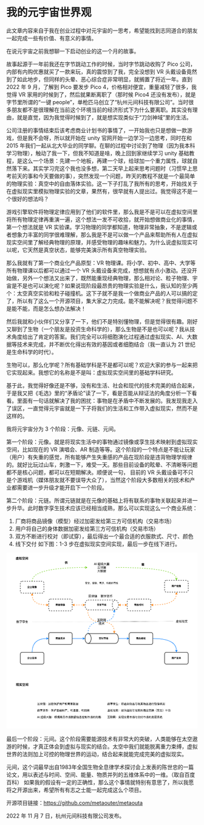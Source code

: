 # 我的元宇宙世界观

此文章内容来自于我在创业过程中对元宇宙的一思考，希望能找到志同道合的朋友一起完成一些有价值、有意义的事情。

在说元宇宙之前我想聊一下启动创业的这一个月的故事。

故事起源于一年前我还在字节跳动工作的时候，当时字节跳动收购了 Pico 公司，内部有内购优惠就买了一款来玩，真的震惊到了我，完全没想到 VR 头戴设备竟然到了如此地步，但同样的头晕、恶心综合症非常明显，就搁置了将近一年。直到 2022 年 9 月，了解到 Pico 要发步 Pico 4，价格相对便宜，重量减轻了很多，我觉得 VR 家用的时候到了，然后就果断离职了（那时候 Pico4 还没有发布），就是字节里所谓的“一键 people”，单枪匹马创立了“杭州元间科技有限公司”。当时很多朋友都不是很理解在当前这个环境当前的经济形式下为什么要离职。其实没有理由，就是直觉，因为我觉得时候到了，就是想实现类似于“刀剑神域”里的生活。

公司注册的事情结束后该考虑商业计划书的事情了，一开始我也只是想做一款游戏，但是我不会呀，所以就开始在 unity 官网开始一边学习一边思考，同时在和 2015 年我们一起从北大毕业的同学聊。在聊的过程中讨论到了物理（因为我本科学习物理），触动了我一下，但我不知道是啥，晚上回到家继续学习 unity 基础教程，是这么一个场景：先建一个地板，再建一个球，给球加一个重力属性，球就自然落下来。其实学习完这个我也没多想，第二天早上起来思考问题时（习惯早上思考前天的事和今天要做的事），突然发现一个问题，昨天的教程不就是一个最简单的物理实验：真空中的自由落体实验。这一下子打乱了我所有的思考，开始找关于在虚拟现实里模拟物理实验的文章，果然有，很早就有人提出过。我觉得这不是一个很好的想法吗？

游戏引擎软件将物理定律应用到了他们的软件里，那么我是不是可以在虚拟空间里将所有物理定律再重演一遍，这个想法一发不可收拾，就开始想做商业化的事情，第一个想法就是 VR 实验课。学习物理的同学都知道，物理非常抽象，不是逻辑或者想象力丰富的同学很难理解，那么我是不是可以做一个产品来帮助所有人在虚拟现实空间里了解经典物理的原理，并感受物理的趣味和魅力。为什么说虚拟现实可以呢，它天然是真空状态，能够完美演示所有真空物理实验。

那么我就有了第一个商业化产品原型：VR 物理课。将小学、初中、高中、大学等所有物理课以后都可以通过一个 VR 头戴设备来完成，想想就有点小激动。还没开始做，另外一个想法又出来了，既然能重现经典物理，那么相对论、粒子物理、宇宙是不是也可以演化呢？如果说现阶段最昂贵的物理实验是什么，我认知的至少两个：太空真空实验和粒子碰撞机。这下子就不是我一个做商业产品的人可以搞的定了，所以有了这么一个开源项目，集大家之力完成。能不能解决呢？我觉得问题不是能不能，而是怎么想办法解决！

然后我就和小伙伴们又分享了一下，他们不是特别懂物理，但是觉得很有趣。刚好又聊到了生物（一个朋友是投资生命科学的），那么生物是不是也可以呢？我从技术角度给出了肯定的答案。我们完全可以将细胞演化过程通过虚拟现实、AI、大数据等技术来完成，并不断优化得出有效的基因或者细胞结合（我一直认为 21 世纪是生命科学的时代）。

生物可以，那么化学呢？所有基础学科是不是都可以呢？欢迎大家的参与一起来把它实现起来。我想它的名称是不是叫：虚拟现实空间里的基础学科研究。

基于此，我觉得好像还是不够，没有和生活、社会和现代的技术完美的结合起来，于是我又把《毛选》里的“矛盾论”读了一下，看是否能从辩证法的角度分析一下看看。里面有一句话就解决了我的困扰：事物是在矛盾中不断发展的。我发现我走入了误区，一直觉得元宇宙就是一下子将我们的生活和工作带入虚拟现实，然而不是这样的。

我将元宇宙分为 3 个阶段：元像、元链、元间。

第一个阶段：元像。就是将现实生活中的事物通过镜像或孪生技术映射到虚拟现实空间，比如现在的 VR 演唱会、AR 制造等等。这个阶段的一个特点是不能让玩家（用户）有失重的感觉，所有能够产生失重感的产品在现阶段是违背物理学规律的。就好比玩过山车，刺激一下，难受一天。那些目前设备的眩晕、不清晰等问题都不是核心问题，都可以在短期解决。顺便说一句， 目前的 VR 头戴设备可不只是个游戏机（媒体朋友就不要误导大众了），当然这个阶段大多数相关的技术和产业都需要进一步升级才能开启下一个阶段。

第二个阶段：元链。所谓元链就是在元像的基础上将有联系的事物关联起来并进一步升华。此时数字孪生技术应该已经相当成熟，那么可以实现这么一个商业系统：
1. 厂商将商品镜像（模型）经过加密发给第三方可信机构（交易市场）
2. 用户将自己的身体数据加密发给第三方可信机构（交易市场）
3. 双方不断进行校对（即试穿），最后得出一个最合适的衣服款式、尺寸、颜色
4. 线下交付
如下图：1-3 步在虚拟现实空间实现，最后一步在线下进行。

![metaouta](https://github.com/metaouter/metaouta/blob/main/metaouta.png)

最后一个阶段：元间。这个阶段需要能源技术有非常大的突破，人类能够在太空遨游的时候，才真正体会到虚拟与现实的结合。太空中我们就能脱离重力束缚，虚拟世界的法则加上可控的物理世界的运动，结合起来就能完成完美的虚拟现实。

元间，这个词最早出自1983年全国生物全息律学术探讨会上发表的陈世忠的一篇论文，用以表述与时间、空间、能量、物质并列的五维体系中的一维。（取自百度百科）
如果我的假设有一定的正确性，那么这个事情就特别有意思了，所以我愿将之开源出来，希望所有有志之士能一起完成这么个项目。

开源项目链接：https://github.com/metaouter/metaouta

2022 年 11 月 7 日，杭州元间科技有限公司发布。
